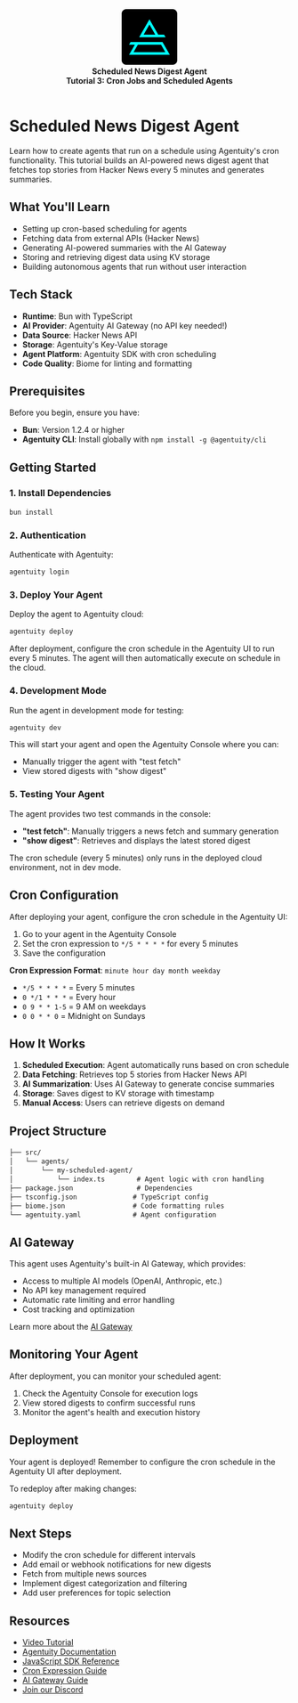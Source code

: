 <div align="center">
    <img src="https://raw.githubusercontent.com/agentuity/cli/refs/heads/main/.github/Agentuity.png" alt="Agentuity" width="100"/> <br/>
    <strong>Scheduled News Digest Agent</strong> <br/>
    <strong>Tutorial 3: Cron Jobs and Scheduled Agents</strong> <br/>
<br />
</div>

# Scheduled News Digest Agent

Learn how to create agents that run on a schedule using Agentuity's cron functionality. This tutorial builds an AI-powered news digest agent that fetches top stories from Hacker News every 5 minutes and generates summaries.

## What You'll Learn

- Setting up cron-based scheduling for agents
- Fetching data from external APIs (Hacker News)
- Generating AI-powered summaries with the AI Gateway
- Storing and retrieving digest data using KV storage
- Building autonomous agents that run without user interaction

## Tech Stack

- **Runtime**: Bun with TypeScript
- **AI Provider**: Agentuity AI Gateway (no API key needed!)
- **Data Source**: Hacker News API
- **Storage**: Agentuity's Key-Value storage
- **Agent Platform**: Agentuity SDK with cron scheduling
- **Code Quality**: Biome for linting and formatting

## Prerequisites

Before you begin, ensure you have:

- **Bun**: Version 1.2.4 or higher
- **Agentuity CLI**: Install globally with `npm install -g @agentuity/cli`

## Getting Started

### 1. Install Dependencies

```bash
bun install
```

### 2. Authentication

Authenticate with Agentuity:

```bash
agentuity login
```

### 3. Deploy Your Agent

Deploy the agent to Agentuity cloud:

```bash
agentuity deploy
```

After deployment, configure the cron schedule in the Agentuity UI to run every 5 minutes. The agent will then automatically execute on schedule in the cloud.

### 4. Development Mode

Run the agent in development mode for testing:

```bash
agentuity dev
```

This will start your agent and open the Agentuity Console where you can:
- Manually trigger the agent with "test fetch"
- View stored digests with "show digest"

### 5. Testing Your Agent

The agent provides two test commands in the console:

- **"test fetch"**: Manually triggers a news fetch and summary generation
- **"show digest"**: Retrieves and displays the latest stored digest

The cron schedule (every 5 minutes) only runs in the deployed cloud environment, not in dev mode.

## Cron Configuration

After deploying your agent, configure the cron schedule in the Agentuity UI:

1. Go to your agent in the Agentuity Console
2. Set the cron expression to `*/5 * * * *` for every 5 minutes
3. Save the configuration

**Cron Expression Format**: `minute hour day month weekday`
- `*/5 * * * *` = Every 5 minutes
- `0 */1 * * *` = Every hour
- `0 9 * * 1-5` = 9 AM on weekdays
- `0 0 * * 0` = Midnight on Sundays

## How It Works

1. **Scheduled Execution**: Agent automatically runs based on cron schedule
2. **Data Fetching**: Retrieves top 5 stories from Hacker News API
3. **AI Summarization**: Uses AI Gateway to generate concise summaries
4. **Storage**: Saves digest to KV storage with timestamp
5. **Manual Access**: Users can retrieve digests on demand

## Project Structure

```
├── src/
│   └── agents/
│       └── my-scheduled-agent/
│           └── index.ts        # Agent logic with cron handling
├── package.json                # Dependencies
├── tsconfig.json              # TypeScript config
├── biome.json                 # Code formatting rules
└── agentuity.yaml             # Agent configuration
```

## AI Gateway

This agent uses Agentuity's built-in AI Gateway, which provides:
- Access to multiple AI models (OpenAI, Anthropic, etc.)
- No API key management required
- Automatic rate limiting and error handling
- Cost tracking and optimization

Learn more about the [AI Gateway](https://agentuity.dev/Guides/ai-gateway)

## Monitoring Your Agent

After deployment, you can monitor your scheduled agent:

1. Check the Agentuity Console for execution logs
2. View stored digests to confirm successful runs
3. Monitor the agent's health and execution history

## Deployment

Your agent is deployed! Remember to configure the cron schedule in the Agentuity UI after deployment.

To redeploy after making changes:

```bash
agentuity deploy
```

## Next Steps

- Modify the cron schedule for different intervals
- Add email or webhook notifications for new digests
- Fetch from multiple news sources
- Implement digest categorization and filtering
- Add user preferences for topic selection

## Resources

- [Video Tutorial](https://www.youtube.com/playlist?list=PLnOYEHNTwKeOA0OKAphsqRfUEQuACOPA3)
- [Agentuity Documentation](https://agentuity.dev)
- [JavaScript SDK Reference](https://agentuity.dev/SDKs/javascript)
- [Cron Expression Guide](https://crontab.guru/)
- [AI Gateway Guide](https://agentuity.dev/Guides/ai-gateway)
- [Join our Discord](https://discord.gg/agentuity)